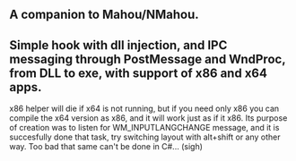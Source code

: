 ## A companion to Mahou/NMahou.

## Simple hook with dll injection, and IPC messaging through PostMessage and WndProc, from DLL to exe, with support of x86 and x64 apps.

x86 helper will die if x64 is not running, but if you need only x86 you can compile the x64 version as x86, and it will work just as if it x86.
Its purpose of creation was to listen for WM_INPUTLANGCHANGE message, and it is succesfully done that task, try switching layout with alt+shift or any other way.
Too bad that same can't be done in C#... (sigh)